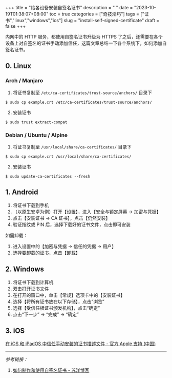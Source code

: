 +++
title = "给各设备安装自签名证书"
description = " "
date = "2023-10-19T01:38:07+08:00"
toc = true
categories = ["奇技淫巧"]
tags = ["证书","linux","windows","ios"]
slug = "install-self-signed-certificate"
draft = false
+++

内网中的 HTTP 服务，都使用自签名证书升级为 HTTPS 了之后，还需要在各个设备上对自签名的证书手动添加信任，这篇文章总结一下各个系统下，如何添加自签名证书。

## 0. Linux

### Arch / Manjaro

1. 将证书复制至 `/etc/ca-certificates/trust-source/anchors/` 目录下

```shell
$ sudo cp example.crt /etc/ca-certificates/trust-source/anchors/
```

2. 安装证书

```shell
$ sudo trust extract-compat
```

### Debian / Ubuntu / Alpine

1. 将证书复制至 `/usr/local/share/ca-certificates/` 目录下

```shell
$ sudo cp example.crt /usr/local/share/ca-certificates/
```

2. 安装证书

```shell
$ sudo update-ca-certificates --fresh
```

## 1. Android

1. 将证书下载到手机
2. （以原生安卓为例）打开【设置】，进入【安全与锁定屏幕 -> 加密与凭据】
3. 点击【安装证书 -> CA 证书】，点击【仍然安装】
4. 验证指纹或 PIN 后，选择下载好的证书文件，点击即可安装

如需卸载：

1. 进入设置中的【加密与凭据 -> 信任的凭据 -> 用户】
2. 选择要卸载的证书，点击【卸载】

## 2. Windows

1. 将证书下载到计算机
2. 双击打开证书文件
3. 在打开的窗口中，单击【常规】选项卡中的【安装证书】
4. 选择【将所有证书放在以下存储】，点击“浏览”
5. 选择【受信任根证书颁发机构】，点击“确定”
6. 点击“下一步” -> “完成” -> “确定”

## 3. iOS

[在 iOS 和 iPadOS 中信任手动安装的证书描述文件 - 官方 Apple 支持 (中国)](https://support.apple.com/zh-cn/HT204477)

---

*参考链接：*

1. [如何制作和使用自签名证书 - 苏洋博客](https://soulteary.com/2021/02/06/how-to-make-and-use-a-self-signed-certificate.html)
